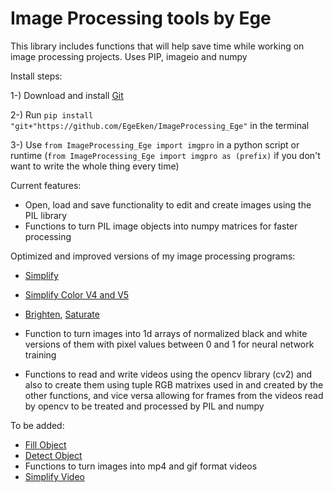 # Image Processing tools by Ege

This library includes functions that will help save time while working on image processing projects.
Uses PIP, imageio and numpy

Install steps:

1-) Download and install [Git](https://git-scm.com/downloads)

2-) Run `pip install "git+"https://github.com/EgeEken/ImageProcessing_Ege"` in the terminal

3-) Use `from ImageProcessing_Ege import imgpro` in a python script or runtime (`from ImageProcessing_Ege import imgpro as (prefix)` if you don't want to write the whole thing every time)

Current features:

- Open, load and save functionality to edit and create images using the PIL library
- Functions to turn PIL image objects into numpy matrices for faster processing

Optimized and improved versions of my image processing programs: 
- [Simplify](https://github.com/EgeEken/Simplify)
- [Simplify Color V4 and V5](https://github.com/EgeEken/Simplify-Color)
- [Brighten](https://github.com/EgeEken/Brighten), [Saturate](https://github.com/EgeEken/Saturate)

- Function to turn images into 1d arrays of normalized black and white versions of them with pixel values between 0 and 1 for neural network training 
- Functions to read and write videos using the opencv library (cv2) and also to create them using tuple RGB matrixes used in and created by the other functions, and vice versa allowing for frames from the videos read by opencv to be treated and processed by PIL and numpy



To be added:

- [Fill Object](https://github.com/EgeEken/Fill-Object)
- [Detect Object](https://github.com/EgeEken/Detect-Object)
- Functions to turn images into mp4 and gif format videos
- [Simplify Video](https://github.com/EgeEken/Simplify-Video)
